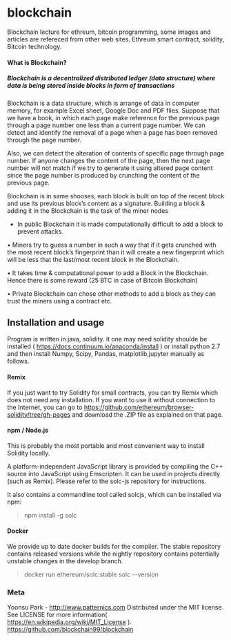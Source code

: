 # blockchain
Blockchain lecture for ethreum, bitcoin programming, some images and articles are refereced from other web sites. Ethreum smart contract, solidity, Bitcoin technology.

#### What is Blockchain?
##### Blockchain is a decentralized distributed ledger (data structure) where data is being stored inside blocks in form of transactions

Blockchain is a data structure, which is arrange of data in computer memory, for example Excel sheet, Google Doc and PDF files.
Suppose that we have a book, in which each page make reference for the previous page through a page number one less than a current page number. We can detect and identify the removal of a page when a page has been removed through the page number.

Also, we can detect the alteration of contents of specific page through page number.
If anyone changes the content of the page,  then the next page number will not match if we try to generate it using altered page content since the page number is produced by crunching the content of the previous page.    

Blockchain is in same shooses, each block is built on top of the recent block and use its
previous block’s content as a signature. Building a block & adding it in the Blockchain is the task of the miner nodes

* In public Blockchain it is made computationally difficult to add a block to prevent
attacks.

• Miners try to guess a number in such a way that if it gets crunched with the most
recent block’s fingerprint than it will create a new fingerprint which will be less that the
last/most recent block in the Blockchain.

• It takes time & computational power to add a Block in the Blockchain. Hence there is
some reward (25 BTC in case of Bitcoin Blockchain)

• Private Blockchain can chose other methods to add a block as they can trust the
miners using a contract etc.


## Installation and usage
Program is written in java, solidity. it one may need solidity shoulde be installed ( https://docs.continuum.io/anaconda/install ) or install python 2.7 and then install Numpy, Scipy, Pandas, matplotlib,jupyter manually as follows.
#### Remix
If you just want to try Solidity for small contracts, you can try Remix which does not need any installation. If you want to use it without connection to the Internet, you can go to https://github.com/ethereum/browser-solidity/tree/gh-pages and download the .ZIP file as explained on that page.

#### npm / Node.js
This is probably the most portable and most convenient way to install Solidity locally.

A platform-independent JavaScript library is provided by compiling the C++ source into JavaScript using Emscripten. It can be used in projects directly (such as Remix). Please refer to the solc-js repository for instructions.

It also contains a commandline tool called solcjs, which can be installed via npm:

> npm install -g solc

#### Docker
We provide up to date docker builds for the compiler. The stable repository contains released versions while the nightly repository contains potentially unstable changes in the develop branch.

> docker run ethereum/solc:stable solc --version

### Meta

Yoonsu Park - http://www.patternics.com Distributed under the MIT license. See LICENSE for more information( https://en.wikipedia.org/wiki/MIT_License ). https://github.com/blockchain99/blockchain
